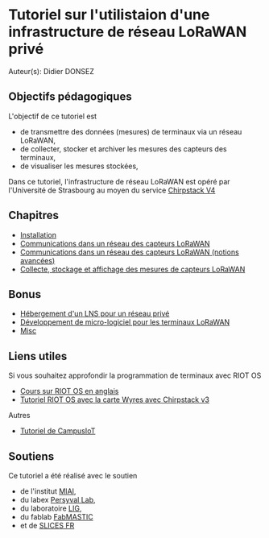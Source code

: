 # Tutoriel sur l'utilistaion d'une infrastructure de réseau LoRaWAN privé

Auteur(s): Didier DONSEZ

## Objectifs pédagogiques

L'objectif de ce tutoriel est
* de transmettre des données (mesures) de terminaux via un réseau LoRaWAN,
* de collecter, stocker et archiver les mesures des capteurs des terminaux,
* de visualiser les mesures stockées,

Dans ce tutoriel, l'infrastructure de réseau LoRaWAN est opéré par l'Université de Strasbourg au moyen du service [Chirpstack V4](https://www.chirpstack.io/)


## Chapitres

* [Installation](01.md)
* [Communications dans un réseau des capteurs LoRaWAN](07.md)
* [Communications dans un réseau des capteurs LoRaWAN (notions avancées)](07b.md)
* [Collecte, stockage et affichage des mesures de capteurs LoRaWAN](08.md)

## Bonus

* [Hébergement d'un LNS pour un réseau privé](14.md)
* [Développement de micro-logiciel pour les terminaux LoRaWAN](15.md)
* [Misc](15.md)

## Liens utiles
Si vous souhaitez approfondir la programmation de terminaux avec RIOT OS
* [Cours sur RIOT OS en anglais](https://github.com/RIOT-OS/riot-course)
* [Tutoriel RIOT OS avec la carte Wyres avec Chirpstack v3](https://github.com/CampusIoT/RIOT-wyres/tree/main/tutoriel)

Autres
* [Tutoriel de CampusIoT](https://github.com/CampusIoT/tutorial)

## Soutiens
Ce tutoriel a été réalisé avec le soutien
* de l'institut [MIAI](https://miai.univ-grenoble-alpes.fr/),
* du labex [Persyval Lab](https://persyval-lab.org/),
* du laboratoire [LIG](https://www.liglab.fr/),
* du fablab [FabMASTIC](https://fabmstic.imag.fr/)
* et de [SLICES FR](https://slices-fr.eu/)
